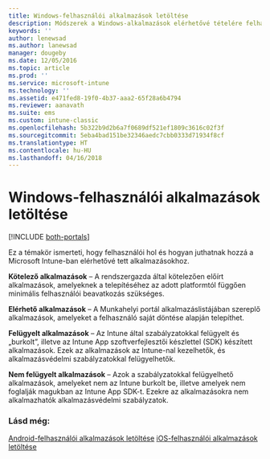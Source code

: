 ```yaml
---
title: Windows-felhasználói alkalmazások letöltése
description: Módszerek a Windows-alkalmazások elérhetővé tételére felhasználók számára
keywords: ''
author: lenewsad
ms.author: lanewsad
manager: dougeby
ms.date: 12/05/2016
ms.topic: article
ms.prod: ''
ms.service: microsoft-intune
ms.technology: ''
ms.assetid: e471fed8-19f0-4b37-aaa2-65f28a6b4794
ms.reviewer: aanavath
ms.suite: ems
ms.custom: intune-classic
ms.openlocfilehash: 5b322b9d2b6a7f0689df521ef1809c3616c02f3f
ms.sourcegitcommit: 5eba4bad151be32346aedc7cbb0333d71934f8cf
ms.translationtype: HT
ms.contentlocale: hu-HU
ms.lasthandoff: 04/16/2018
---
```

# <a name="how-your-windows-users-get-their-apps"></a>Windows-felhasználói alkalmazások letöltése

[!INCLUDE [both-portals](./includes/note-for-both-portals.md)]

Ez a témakör ismerteti, hogy felhasználói hol és hogyan juthatnak hozzá a Microsoft Intune-ban elérhetővé tett alkalmazásokhoz.

**Kötelező alkalmazások** – A rendszergazda által kötelezően előírt alkalmazások, amelyeknek a telepítéséhez az adott platformtól függően minimális felhasználói beavatkozás szükséges.

**Elérhető alkalmazások** – A Munkahelyi portál alkalmazáslistájában szereplő alkalmazások, amelyeket a felhasználó saját döntése alapján telepíthet.

**Felügyelt alkalmazások** – Az Intune által szabályzatokkal felügyelt és „burkolt”, illetve az Intune App szoftverfejlesztői készlettel (SDK) készített alkalmazások. Ezek az alkalmazások az Intune-nal kezelhetők, és alkalmazásvédelmi szabályzatokkal felügyelhetők.

**Nem felügyelt alkalmazások** – Azok a szabályzatokkal felügyelhető alkalmazások, amelyeket nem az Intune burkolt be, illetve amelyek nem foglalják magukban az Intune App SDK-t. Ezekre az alkalmazásokra nem alkalmazhatók alkalmazásvédelmi szabályzatok.

### <a name="see-also"></a>Lásd még:
[Android-felhasználói alkalmazások letöltése](end-user-apps-android.md)
[iOS-felhasználói alkalmazások letöltése](end-user-apps-android.md)
